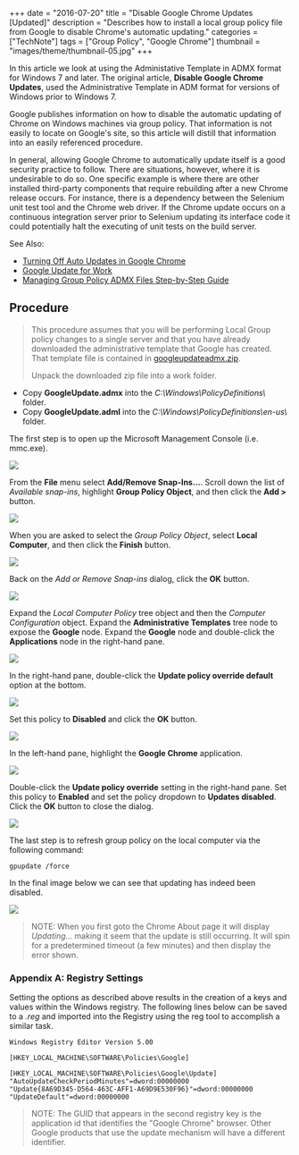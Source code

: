 +++
date = "2016-07-20"
title = "Disable Google Chrome Updates [Updated]"
description = "Describes how to install a local group policy file from Google to disable Chrome's automatic updating."
categories = ["TechNote"]
tags = ["Group Policy", "Google Chrome"]
thumbnail = "images/theme/thumbnail-05.jpg"
+++

In this article we look at using the Administative Template in ADMX format for Windows 7 and later. The original article, **Disable Google Chrome Updates**, used the Administrative Template in ADM format for versions of Windows prior to Windows 7.

<!--more-->

Google publishes information on how to disable the automatic updating of Chrome on Windows machines via group policy. That information is not easily to locate on Google's site, so this article will distill that information into an easily referenced procedure.

In general, allowing Google Chrome to automatically update itself is a good security practice to follow. There are situations, however, where it is undesirable to do so. One specific example is where there are other installed third-party components that require rebuilding after a new Chrome release occurs. For instance, there is a dependency between the Selenium unit test tool and the Chrome web driver. If the Chrome update occurs on a continuous integration server prior to Selenium updating its interface code it could potentially halt the executing of unit tests on the build server.

See Also: 

- [Turning Off Auto Updates in Google Chrome](http://www.chromium.org/administrators/turning-off-auto-updates)
- [Google Update for Work](https://support.google.com/chrome/a/answer/6350036)
- [Managing Group Policy ADMX Files Step-by-Step Guide](https://msdn.microsoft.com/en-us/library/bb530196.aspx)

## Procedure ##

>This procedure assumes that you will be performing Local Group policy changes to a single server and that you have already downloaded the administrative template that Google has created. That template file is contained in [googleupdateadmx.zip](http://dl.google.com/update2/enterprise/googleupdateadmx.zip).
>
>Unpack the downloaded zip file into a work folder. 
>
- Copy **GoogleUpdate.admx** into the *C:\\Windows\\PolicyDefinitions\\* folder.
- Copy **GoogleUpdate.adml** into the *C:\\Windows\\PolicyDefinitions\\en-us\\* folder.

The first step is to open up the Microsoft Management Console (i.e. mmc.exe).

![](/images/posts/disable-google-chrome-update-updated-01.png)

From the **File** menu select **Add/Remove Snap-Ins...**. Scroll down the list of *Available snap-ins*, highlight **Group Policy Object**, and then click the **Add >** button.

![](/images/posts/disable-google-chrome-update-updated-02.png)

When you are asked to select the *Group Policy Object*, select **Local Computer**, and then click the **Finish** button.

![](/images/posts/disable-google-chrome-update-updated-03.png)

Back on the *Add or Remove Snap-ins* dialog, click the **OK** button.

![](/images/posts/disable-google-chrome-update-updated-04.png)

Expand the *Local Computer Policy* tree object and then the *Computer Configuration* object. Expand the **Administrative Templates** tree node to expose the **Google** node. Expand the **Google** node and double-click the **Applications** node in the right-hand pane.

![](/images/posts/disable-google-chrome-update-updated-05.png)

In the right-hand pane, double-click the **Update policy override default** option at the bottom.

![](/images/posts/disable-google-chrome-update-updated-06.png)

Set this policy to **Disabled** and click the **OK** button.

![](/images/posts/disable-google-chrome-update-updated-07.png)

In the left-hand pane, highlight the **Google Chrome** application.

![](/images/posts/disable-google-chrome-update-updated-08.png)

Double-click the **Update policy override** setting in the right-hand pane. Set this policy to **Enabled** and set the policy dropdown to **Updates disabled**. Click the **OK** button to close the dialog.

![](/images/posts/disable-google-chrome-update-updated-09.png)

The last step is to refresh group policy on the local computer via the following command:

```
gpupdate /force
```

In the final image below we can see that updating has indeed been disabled.

![](/images/posts/disable-google-chrome-update-10.png)

> NOTE: When you first goto the Chrome About page it will display *Updating...* making it seem that the update is still occurring. It will spin for a predetermined timeout (a few minutes) and then display the error shown.

### Appendix A: Registry Settings

Setting the options as described above results in the creation of a keys and values within the Windows registry. The following lines below can be saved to a *.reg* and imported into the Registry using the reg tool to accomplish a similar task.

```
Windows Registry Editor Version 5.00
 
[HKEY_LOCAL_MACHINE\SOFTWARE\Policies\Google]
 
[HKEY_LOCAL_MACHINE\SOFTWARE\Policies\Google\Update]
"AutoUpdateCheckPeriodMinutes"=dword:00000000
"Update{8A69D345-D564-463C-AFF1-A69D9E530F96}"=dword:00000000
"UpdateDefault"=dword:00000000
```

> NOTE: The GUID that appears in the second registry key is the application id that identifies the "Google Chrome" browser. Other Google products that use the update mechanism will have a different identifier.

